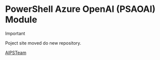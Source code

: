 # PowerShell Azure OpenAI (PSAOAI) Module

> [!IMPORTANT]
> Poject site moved do new repository.
> 
> [AIPSTeam](https://github.com/voytas75/PSAOAI)
